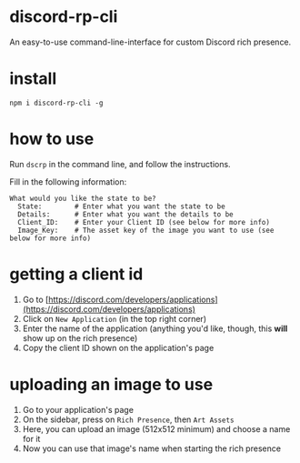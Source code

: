 
# discord-rp-cli
An easy-to-use command-line-interface for custom Discord rich presence.
# install
    npm i discord-rp-cli -g
# how to use
Run `dscrp` in the command line, and follow the instructions.

Fill in the following information:

	What would you like the state to be?
	  State:		# Enter what you want the state to be
	  Details:		# Enter what you want the details to be
	  Client_ID:	# Enter your Client ID (see below for more info)
	  Image_Key:	# The asset key of the image you want to use (see below for more info)
# getting a client id

 1. Go to [https://discord.com/developers/applications](https://discord.com/developers/applications)
2. Click on `New Application` (in the top right corner) 
3. Enter the name of the application (anything you'd like, though, this **will** show up on the rich presence) 
4. Copy the client ID shown on the application's page

# uploading an image to use
1. Go to your application's page
2. On the sidebar, press on `Rich Presence`, then `Art Assets`
3. Here, you can upload an image (512x512 minimum) and choose a name for it
4. Now you can use that image's name when starting the rich presence
